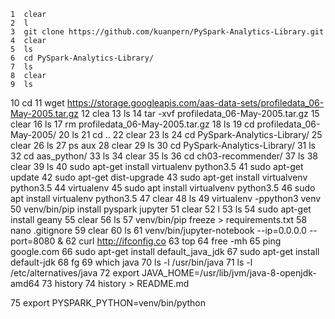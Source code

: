     1  clear
    2  l
    3  git clone https://github.com/kuanpern/PySpark-Analytics-Library.git
    4  clear
    5  ls
    6  cd PySpark-Analytics-Library/
    7  ls
    8  clear
    9  ls
   10  cd
   11  wget https://storage.googleapis.com/aas-data-sets/profiledata_06-May-2005.tar.gz
   12  clea
   13  ls
   14  tar -xvf profiledata_06-May-2005.tar.gz 
   15  clear
   16  ls
   17  rm profiledata_06-May-2005.tar.gz 
   18  ls
   19  cd profiledata_06-May-2005/
   20  ls
   21  cd ..
   22  clear
   23  ls
   24  cd PySpark-Analytics-Library/
   25  clear
   26  ls
   27  ps aux
   28  clear
   29  ls
   30  cd PySpark-Analytics-Library/
   31  ls
   32  cd aas_python/
   33  ls
   34  clear
   35  ls
   36  cd ch03-recommender/
   37  ls
   38  clear
   39  ls
   40  sudo apt-get install virtualenv python3.5
   41  sudo apt-get update
   42  sudo apt-get dist-upgrade 
   43  sudo apt-get install virtualvenv python3.5
   44  virtualenv
   45  sudo apt install virtualvenv python3.5
   46  sudo apt install virtualenv python3.5
   47  clear
   48  ls
   49  virtualenv -ppython3 venv
   50  venv/bin/pip install pyspark jupyter
   51  clear
   52  l
   53  ls
   54  sudo apt-get install geany
   55  clear
   56  ls
   57  venv/bin/pip freeze > requirements.txt
   58  nano .gitignore
   59  clear
   60  ls
   61  venv/bin/jupyter-notebook --ip=0.0.0.0 --port=8080 &
   62  curl http://ifconfig.co
   63  top
   64  free -mh
   65  ping google.com
   66  sudo apt-get install default_java_jdk
   67  sudo apt-get install default-jdk
   68  fg
   69  which java
   70  ls -l /usr/bin/java
   71  ls -l /etc/alternatives/java
   72  export JAVA_HOME=/usr/lib/jvm/java-8-openjdk-amd64
   73  history 
   74  history  > README.md

75 export PYSPARK_PYTHON=venv/bin/python
